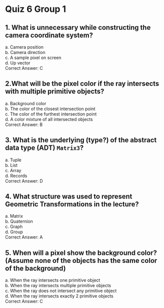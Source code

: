 # Quiz 6 Group 1
## 1. What is unnecessary while constructing the camera coordinate system?
a. Camera position\
b. Camera direction\
c. A sample pixel on screen\
d. Up vector\
Correct Answer: C

## 2.What will be the pixel color if the ray intersects with multiple primitive objects?
a. Background color\
b. The color of the closest intersection point\
c. The color of the furthest intersection point\
d. A color mixture of all intersected objects\
Correct Answer: B

## 3. What is the underlying (type?) of the abstract data type (ADT) `Matrix3`?
a. Tuple\
b. List\
c. Array\
d. Records\
Correct Answer: D

## 4. What structure was used to represent Geometric Transformations in the lecture?
a. Matrix\
b. Quaternion\
c. Graph\
d. Group\
Correct Answer: A

## 5. When will a pixel show the background color? (Assume none of the objects has the same color of the background)
a. When the ray intersects one primitive object\
b. When the ray intersects multiple primitive objects\
c. When the ray does not intersect any primitive object\
d. When the ray intersects exactly 2 primitive objects\
Correct Answer: C
